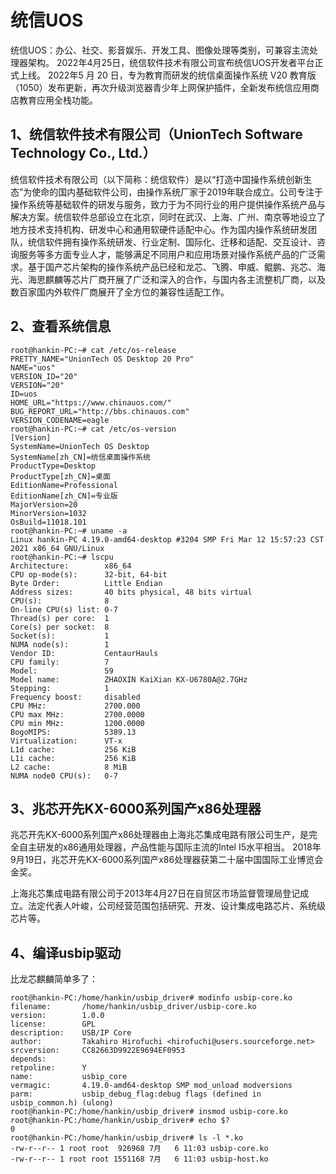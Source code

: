 # 统信UOS 

统信UOS：办公、社交、影音娱乐、开发工具、图像处理等类别，可兼容主流处理器架构。
2022年4月25日，统信软件技术有限公司宣布统信UOS开发者平台正式上线。
2022年5 月 20 日，专为教育而研发的统信桌面操作系统 V20 教育版（1050）发布更新，再次升级浏览器青少年上网保护插件，全新发布统信应用商店教育应用全栈功能。

## 1、统信软件技术有限公司（UnionTech Software Technology Co., Ltd.）
统信软件技术有限公司（以下简称：统信软件）是以“打造中国操作系统创新生态”为使命的国内基础软件公司，由操作系统厂家于2019年联合成立。公司专注于操作系统等基础软件的研发与服务，致力于为不同行业的用户提供操作系统产品与解决方案。统信软件总部设立在北京，同时在武汉、上海、广州、南京等地设立了地方技术支持机构、研发中心和通用软硬件适配中心。作为国内操作系统研发团队，统信软件拥有操作系统研发、行业定制、国际化、迁移和适配、交互设计、咨询服务等多方面专业人才，能够满足不同用户和应用场景对操作系统产品的广泛需求。基于国产芯片架构的操作系统产品已经和龙芯、飞腾、申威、鲲鹏、兆芯、海光、海思麒麟等芯片厂商开展了广泛和深入的合作，与国内各主流整机厂商，以及数百家国内外软件厂商展开了全方位的兼容性适配工作。

## 2、查看系统信息
```
root@hankin-PC:~# cat /etc/os-release
PRETTY_NAME="UnionTech OS Desktop 20 Pro"
NAME="uos"
VERSION_ID="20"
VERSION="20"
ID=uos
HOME_URL="https://www.chinauos.com/"
BUG_REPORT_URL="http://bbs.chinauos.com"
VERSION_CODENAME=eagle
root@hankin-PC:~# cat /etc/os-version
[Version]
SystemName=UnionTech OS Desktop
SystemName[zh_CN]=统信桌面操作系统
ProductType=Desktop
ProductType[zh_CN]=桌面
EditionName=Professional
EditionName[zh_CN]=专业版
MajorVersion=20
MinorVersion=1032
OsBuild=11018.101
root@hankin-PC:~# uname -a
Linux hankin-PC 4.19.0-amd64-desktop #3204 SMP Fri Mar 12 15:57:23 CST 2021 x86_64 GNU/Linux
root@hankin-PC:~# lscpu
Architecture:        x86_64
CPU op-mode(s):      32-bit, 64-bit
Byte Order:          Little Endian
Address sizes:       40 bits physical, 48 bits virtual
CPU(s):              8
On-line CPU(s) list: 0-7
Thread(s) per core:  1
Core(s) per socket:  8
Socket(s):           1
NUMA node(s):        1
Vendor ID:           CentaurHauls
CPU family:          7
Model:               59
Model name:          ZHAOXIN KaiXian KX-U6780A@2.7GHz
Stepping:            1
Frequency boost:     disabled
CPU MHz:             2700.000
CPU max MHz:         2700.0000
CPU min MHz:         1200.0000
BogoMIPS:            5389.13
Virtualization:      VT-x
L1d cache:           256 KiB
L1i cache:           256 KiB
L2 cache:            8 MiB
NUMA node0 CPU(s):   0-7
```

## 3、兆芯开先KX-6000系列国产x86处理器
兆芯开先KX-6000系列国产x86处理器由上海兆芯集成电路有限公司生产，是完全自主研发的x86通用处理器，产品性能与国际主流的Intel I5水平相当。
2018年9月19日，兆芯开先KX-6000系列国产x86处理器获第二十届中国国际工业博览会金奖。

上海兆芯集成电路有限公司于2013年4月27日在自贸区市场监督管理局登记成立。法定代表人叶峻，公司经营范围包括研究、开发、设计集成电路芯片、系统级芯片等。

## 4、编译usbip驱动
比龙芯麒麟简单多了：
```
root@hankin-PC:/home/hankin/usbip_driver# modinfo usbip-core.ko
filename:       /home/hankin/usbip_driver/usbip-core.ko
version:        1.0.0
license:        GPL
description:    USB/IP Core
author:         Takahiro Hirofuchi <hirofuchi@users.sourceforge.net>
srcversion:     CC82663D9922E9694EF0953
depends:
retpoline:      Y
name:           usbip_core
vermagic:       4.19.0-amd64-desktop SMP mod_unload modversions
parm:           usbip_debug_flag:debug flags (defined in usbip_common.h) (ulong)
root@hankin-PC:/home/hankin/usbip_driver# insmod usbip-core.ko
root@hankin-PC:/home/hankin/usbip_driver# echo $?
0
root@hankin-PC:/home/hankin/usbip_driver# ls -l *.ko
-rw-r--r-- 1 root root  926968 7月   6 11:03 usbip-core.ko
-rw-r--r-- 1 root root 1551168 7月   6 11:03 usbip-host.ko
```


